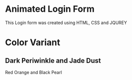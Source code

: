 # Animated Login Form
This Login form was created using HTML, CSS and JQUREY

# Color Variant
Dark Periwinkle and Jade Dust
-----------------------------
Red Orange and Black Pearl
